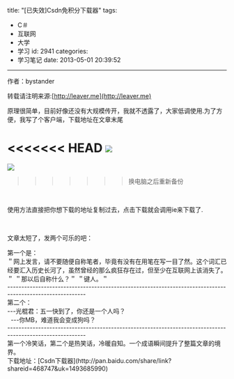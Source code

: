 title: "[已失效]Csdn免积分下载器"
tags:
  - C＃
  - 互联网
  - 大学
  - 学习
id: 2941
categories:
  - 学习笔记
date: 2013-05-01 20:39:52
---

作者：bystander

转载请注明来源:[http://leaver.me](http://leaver.me)

原理很简单，目前好像还没有大规模传开，我就不透露了，大家低调使用.为了方便，我写了个客户端，下载地址在文章末尾

<<<<<<< HEAD
[![]({{BASE_PATH}}/images/c14131e3f22197232347a8230c51cb661e50f167.png)](http://leaverimage.b0.upaiyun.com/35412_o.png)
=======
[![](/images/c14131e3f22197232347a8230c51cb661e50f167.png)](http://leaverimage.b0.upaiyun.com/35412_o.png)
>>>>>>> 换电脑之后重新备份

&nbsp;

使用方法直接把你想下载的地址复制过去，点击下载就会调用ie来下载了.

&nbsp;

文章太短了，发两个可乐的吧：
<div><span><span>第一个是：</span></span></div>
<div><span><span>＂网上发言，请不要随便自称笔者，毕竟有没有在用笔在写一目了然。这个词汇已经要汇入历史长河了，虽然曾经的那么疯狂存在过，但至少在互联网上该消失了。＂</span></span>
<span><span>＂那以后自称什么？＂</span></span>
<span><span>＂键人。＂</span></span></div>
<div>----------------------------------------------------------------------------------------------------------</div>
<div>第二个：</div>
<div>
<div>---光棍君：五一快到了，你还是一个人吗？</div>
<div>
<div>  ---你MB，难道我会变成狗吗？</div>
<div>----------------------------------------------------------------------------------------------------------</div>
<div>第一个冷笑话，第二个是热笑话，冷暖自知。一个成语瞬间提升了整篇文章的境界。</div>
</div>
</div>
下载地址：[Csdn下载器](http://pan.baidu.com/share/link?shareid=468747&amp;uk=1493685990)